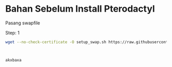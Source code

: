 # Bahan Sebelum Install Pterodactyl

Pasang swapfile

Step: 1
```sh
wget --no-check-certificate -O setup_swap.sh https://raw.githubusercontent.com/Mark-HDR/Pterodactyl/main/auto_swapfile.sh && sudo bash setup_swap.sh && rm -f setup_swap.sh



akxbaxa

